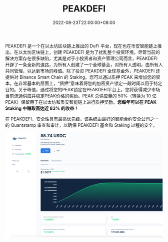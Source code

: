 ﻿---
title: "PEAKDEFI"
description: "PEAKDEFI 是一个在以太坊区块链上推出的 DeFi 平台，现在也在币安智能链上推出。在以太坊区块链上，创建 PEAKDEFI 是为了扰乱整个投资环境。尽管当前的解决方案存在很多缺陷，尤其是对于小投资者和资产管理公司而言，PEAKDEFI 开辟了一条全新的道路，为所有人创建了一个全球基金，对所有人透明，由所有人共同管理，以达到市场的峰值。"
date: 2022-08-23T22:00:00+08:00
lastmod: 2022-08-23T09:00:00+08:00
draft: false
authors: ["Cindy"]
featuredImage: "peakdefi.png"
tags: ["DeFi","PEAKDEFI"]
categories: ["nfts"]
nfts: ["DeFi"]
blockchain: "BSC"
website: "https://peakdefi.com/"
twitter: "https://twitter.com/peakdefi?lang=de"
discord: "https://discord.com/invite/3ENv5QCtcs"
telegram: "https://t.me/peakdefi_official"
github: "https://github.com/peakdefi"
youtube: ""
twitch: ""
facebook: ""
instagram: ""
reddit: ""
medium: "https://peakdefi.medium.com/"
steam: ""
gitbook: ""
googleplay: ""
appstore: ""
status: "Live"
weight: 
lightgallery: true
toc: true
pinned: false
recommend: false
recommend1: false
---
PEAKDEFI 是一个在以太坊区块链上推出的 DeFi 平台，现在也在币安智能链上推出。在以太坊区块链上，创建 PEAKDEFI 是为了扰乱整个投资环境。尽管当前的解决方案存在很多缺陷，尤其是对于小投资者和资产管理公司而言，PEAKDEFI 开辟了一条全新的道路，为所有人创建了一个全球基金，对所有人透明，由所有人共同管理，以达到市场的峰值。除了投资 PEAKDEFI 全球基金外，PEAKDEFI 还提供对 Binance Smart Chain 的 Staking。您可以通过质押 PEAK 来增加您的资本。在非常基本的层面上，“质押”意味着将您的加密资产锁定一段时间以用于特定目的。关于峰值，通过将您的PEAK锁定在PEAKDEFI平台上，您将获得减少市场当前流通供应并稳定PEAK价格的奖励。PEAK 总供应量的 50%（转换为 10 亿 PEAK）保留用于在以太坊和币安智能链上进行质押奖励。**您每年可以在 PEAK Staking 中赚取高达近 83% 的收益！**

在 PEAKDEFI，安全性具有最高优先级。该系统由最好的智能合约安全公司之一的 Quantstamp 审查和审计，以确保 PEAKDEFI 基金和 Staking 过程的安全。

![img](503f02645db03a2161130acc.png)
